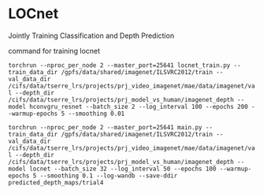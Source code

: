 # LOCnet
Jointly Training Classification and Depth Prediction

command for training locnet

`torchrun --nproc_per_node 2 --master_port=25641 locnet_train.py --train_data_dir /gpfs/data/shared/imagenet/ILSVRC2012/train --val_data_dir /cifs/data/tserre_lrs/projects/prj_video_imagenet/mae/data/imagenet/val --depth_dir /cifs/data/tserre_lrs/projects/prj_model_vs_human/imagenet_depth --model hconvgru_resnet --batch_size 2 --log_interval 100 --epochs 200 --warmup-epochs 5 --smoothing 0.01`


`torchrun --nproc_per_node 2 --master_port=25641 main.py --train_data_dir /gpfs/data/shared/imagenet/ILSVRC2012/train --val_data_dir /cifs/data/tserre_lrs/projects/prj_video_imagenet/mae/data/imagenet/val --depth_dir /cifs/data/tserre_lrs/projects/prj_model_vs_human/imagenet_depth --model locnet --batch_size 32 --log_interval 50 --epochs 100 --warmup-epochs 5 --smoothing 0.1 --log-wandb --save-ddir predicted_depth_maps/trial4`